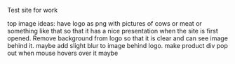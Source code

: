 Test site for work


top image ideas:
have logo as png with pictures of cows or meat or something like that so that it has a nice presentation when the site is first opened. 
Remove background from logo so that it is clear and can see image behind it. maybe add slight blur to image behind logo.
make product div pop out when mouse hovers over it maybe